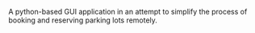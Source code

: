 A python-based GUI application in an attempt to simplify the process of booking and reserving parking lots remotely.
